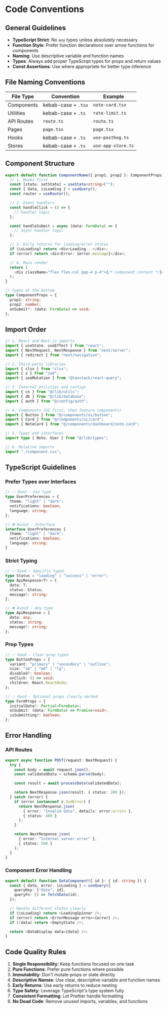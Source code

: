 # Code Conventions

## General Guidelines

- **TypeScript Strict**: No `any` types unless absolutely necessary
- **Function Style**: Prefer function declarations over arrow functions for components
- **Naming**: Use descriptive variable and function names
- **Types**: Always add proper TypeScript types for props and return values
- **Const Assertions**: Use where appropriate for better type inference

## File Naming Conventions

| File Type  | Convention          | Example            |
| ---------- | ------------------- | ------------------ |
| Components | kebab-case + `.tsx` | `note-card.tsx`    |
| Utilities  | kebab-case + `.ts`  | `rate-limit.ts`    |
| API Routes | `route.ts`          | `route.ts`         |
| Pages      | `page.tsx`          | `page.tsx`         |
| Hooks      | kebab-case + `.ts`  | `use-posthog.ts`   |
| Stores     | kebab-case + `.ts`  | `use-app-store.ts` |

## Component Structure

```typescript
export default function ComponentName({ prop1, prop2 }: ComponentProps) {
  // 1. Hooks first
  const [state, setState] = useState<string>("");
  const { data, isLoading } = useQuery();
  const router = useRouter();

  // 2. Event handlers
  const handleClick = () => {
    // handler logic
  };

  const handleSubmit = async (data: FormData) => {
    // async handler logic
  };

  // 3. Early returns for loading/error states
  if (isLoading) return <div>Loading...</div>;
  if (error) return <div>Error: {error.message}</div>;

  // 4. Main render
  return (
    <div className="flex flex-col gap-4 p-4">{/* component content */}</div>
  );
}

// Types at the bottom
type ComponentProps = {
  prop1: string;
  prop2: number;
  onSubmit?: (data: FormData) => void;
};
```

## Import Order

```typescript
// 1. React and Next.js imports
import { useState, useEffect } from "react";
import { NextRequest, NextResponse } from "next/server";
import { redirect } from "next/navigation";

// 2. Third-party libraries
import { clsx } from "clsx";
import { z } from "zod";
import { useMutation } from "@tanstack/react-query";

// 3. Internal utilities and configs
import { cn } from "@/lib/utils";
import { db } from "@/lib/database";
import { auth } from "@/config/auth";

// 4. Components (UI first, then feature components)
import { Button } from "@/components/ui/button";
import { Card } from "@/components/ui/card";
import { NoteCard } from "@/components/dashboard/note-card";

// 5. Types and interfaces
import type { Note, User } from "@/lib/types";

// 6. Relative imports
import "./component.css";
```

## TypeScript Guidelines

### Prefer Types over Interfaces

```typescript
// ✅ Good - Use type
type UserPreferences = {
  theme: "light" | "dark";
  notifications: boolean;
  language: string;
};

// ❌ Avoid - Interface
interface UserPreferences {
  theme: "light" | "dark";
  notifications: boolean;
  language: string;
}
```

### Strict Typing

```typescript
// ✅ Good - Specific types
type Status = "loading" | "success" | "error";
type ApiResponse<T> = {
  data: T;
  status: Status;
  message?: string;
};

// ❌ Avoid - Any type
type ApiResponse = {
  data: any;
  status: string;
  message?: string;
};
```

### Prop Types

```typescript
// ✅ Good - Clear prop types
type ButtonProps = {
  variant: "primary" | "secondary" | "outline";
  size: "sm" | "md" | "lg";
  disabled?: boolean;
  onClick: () => void;
  children: React.ReactNode;
};

// ✅ Good - Optional props clearly marked
type FormProps = {
  initialData?: Partial<FormData>;
  onSubmit: (data: FormData) => Promise<void>;
  isSubmitting?: boolean;
};
```

## Error Handling

### API Routes

```typescript
export async function POST(request: NextRequest) {
  try {
    const body = await request.json();
    const validatedData = schema.parse(body);

    const result = await processData(validatedData);

    return NextResponse.json(result, { status: 200 });
  } catch (error) {
    if (error instanceof z.ZodError) {
      return NextResponse.json(
        { error: "Invalid data", details: error.errors },
        { status: 400 }
      );
    }

    return NextResponse.json(
      { error: "Internal server error" },
      { status: 500 }
    );
  }
}
```

### Component Error Handling

```typescript
export default function DataComponent({ id }: { id: string }) {
  const { data, error, isLoading } = useQuery({
    queryKey: ["data", id],
    queryFn: () => fetchData(id),
  });

  // Handle different states clearly
  if (isLoading) return <LoadingSpinner />;
  if (error) return <ErrorMessage error={error} />;
  if (!data) return <EmptyState />;

  return <DataDisplay data={data} />;
}
```

## Code Quality Rules

1. **Single Responsibility**: Keep functions focused on one task
2. **Pure Functions**: Prefer pure functions where possible
3. **Immutability**: Don't mutate props or state directly
4. **Descriptive Names**: Use clear, descriptive variable and function names
5. **Early Returns**: Use early returns to reduce nesting
6. **Type Safety**: Leverage TypeScript's type system fully
7. **Consistent Formatting**: Let Prettier handle formatting
8. **No Dead Code**: Remove unused imports, variables, and functions
